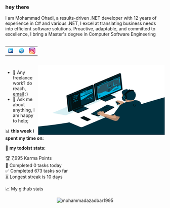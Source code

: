 ### hey there 


I am Mohammad Ohadi, a results-driven .NET developer with 12 years of experience in C# and various .NET, I excel at translating business needs into efficient software solutions. Proactive, adaptable, and committed to excellence, I bring a Master's degree in Computer Software Engineering
<br/>
<br/>
<table >
  <tr>
    <td  style="text-align: center;"><a href="https://www.linkedin.com/in/mohammad_ohadi" rel="nofollow"><img align="left" alt="mohammadohadi's LinkedIN" width="20px" src="https://raw.githubusercontent.com/arashaltafi/arashaltafi/main/linkedin.png" style=""</a></td>
      <td  style="text-align: center;"><a href="https://t.me/mohammad_ohadi" rel="nofollow"><img align="left" alt="mohammad Telegram" width="20px" src="https://raw.githubusercontent.com/arashaltafi/arashaltafi/main/telegram.png" style=""></a></td>
    <td  style="text-align: center;"><a href="https://www.instagram.com/mohammad_ohadi/" rel="nofollow"><img align="left" alt="mohammadohadi's Instagram" width="20px" src="https://raw.githubusercontent.com/arashaltafi/arashaltafi/main/instagram.png" ></a></td>
    
  </tr>
</table>
<br />
  <img align="right" alt="GIF" src="https://github.com/mohammadazadbar1995/mohammadazadbar1995/blob/main/code.gif?raw=true" width="400" height="220" />
  
- 💼 Any freelance work? do reach, [email](mailto:ohadi.mohammad@gmail.com) :)
- 💬 Ask me about anything, I am happy to help;


📊 **this week i spent my time on:**


🚧 **my todoist stats:**
<!-- TODO-IST:START -->
🏆  7,995 Karma Points           
🌸  Completed 0 tasks today           
✅  Completed 673 tasks so far           
⏳  Longest streak is 10 days
<!-- TODO-IST:END -->


📈 My github stats


<!--<p dir="auto"><a href="https://github.com/mohammadazadbar1995/mohammadazadbar1995"><img src="https://camo.githubusercontent.com/eb76cb52c9615f750672767fca5e30fc01f6d34132b1e2ee7ffd09d1ecf8f222/68747470733a2f2f6769746875622d726561646d652d73746174732e76657263656c2e6170702f6170693f757365726e616d653d6172617368616c746166692673686f775f69636f6e733d7472756526696e636c7564655f616c6c5f636f6d6d6974733d74727565267468656d653d746f6b796f6e6967687426636f756e745f707269766174653d74727565266c696e655f6865696768743d3430" alt="Mohammad Azadbar GitHub Stats" data-canonical-src="https://github-readme-stats.vercel.app/api?username=mohammadazadbar1995&amp;show_icons=true&amp;include_all_commits=true&amp;theme=tokyonight&amp;count_private=true&amp;line_height=40" style="max-width: 100%;"></a>
<a href="https://github.com/mohammadazadbar1995/mohammadazadbar1995"><img src="https://camo.githubusercontent.com/13363fca98ac00042ac6380b8a1921ec9a3800cc19c9c7ab4b202c9cc0b6e4bf/68747470733a2f2f6769746875622d726561646d652d73746174732e76657263656c2e6170702f6170692f746f702d6c616e67732f3f757365726e616d653d6172617368616c74616669266c616e67735f636f756e743d35267468656d653d746f6b796f6e69676874266578636c7564655f7265706f3d536f636b65744370702c6172617368616c746166692e6769746875622e696f2c446576656c6f70657253697465" alt="Mohammad Azadbar Top Langs" data-canonical-src="https://github-readme-stats.vercel.app/api/top-langs/?username=mohammadazadbar1995&amp;langs_count=5&amp;theme=tokyonight&amp;exclude_repo=SocketCpp,mohammadazadbar1995.github.io,DeveloperSite" style="max-width: 100%;"></a></p>-->

<p align="center"> <img src="https://github-readme-stats.vercel.app/api?username=mohammadazadbar1995&show_icons=true&theme=gotham" alt="mohammadazadbar1995" />

